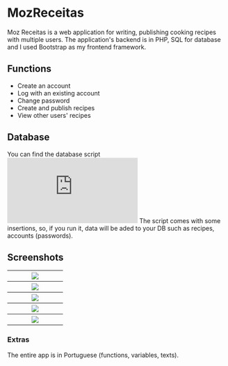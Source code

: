 # MozReceitas

Moz Receitas is a web application for writing, publishing cooking recipes with multiple users. The application's backend is in PHP, SQL for database and I used Bootstrap as my frontend framework.

## Functions

* Create an account
* Log with an existing account
* Change password
* Create and publish recipes
* View other users' recipes

## Database

You can find the database script ![HERE](https://github.com/callebdev/MozReceitas---Web/blob/master/Receitas/MozReceitas%20Screenshots%20%26%20DB/mozreceitas.sql)
The script comes with some insertions, so, if you run it, data will be aded to your DB such as recipes, accounts (passwords).

## Screenshots

<table width="100%">
  <tr>
    <th width="25%"><img src="https://github.com/callebdev/MozReceitas---Web/blob/master/Receitas/MozReceitas%20Screenshots%20%26%20DB/Screenshot%20(47).png">
  </tr>
  <tr>
    <th width="25%"><img src="https://github.com/callebdev/MozReceitas---Web/blob/master/Receitas/MozReceitas%20Screenshots%20%26%20DB/Screenshot%20(52).png">
  </tr>
  <tr>
    <th width="25%"><img src="https://github.com/callebdev/MozReceitas---Web/blob/master/Receitas/MozReceitas%20Screenshots%20%26%20DB/Screenshot%20(53).png">
  </tr>
  <tr>
    <th width="25%"><img src="https://github.com/callebdev/MozReceitas---Web/blob/master/Receitas/MozReceitas%20Screenshots%20%26%20DB/Screenshot%20(50).png">
  </tr>
  <tr>
    <th width="25%"><img src="https://github.com/callebdev/MozReceitas---Web/blob/master/Receitas/MozReceitas%20Screenshots%20%26%20DB/Screenshot%20(54).png">
  </tr>
</table>

### Extras
The entire app is in Portuguese (functions, variables, texts).
